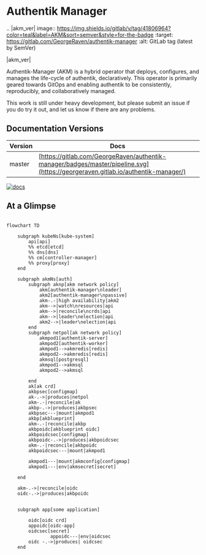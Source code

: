 # Authentik Manager

.. |akm_ver| image:: https://img.shields.io/gitlab/v/tag/41806964?color=teal&label=AKM&sort=semver&style=for-the-badge
  :target: https://gitlab.com/GeorgeRaven/authentik-manager
  :alt: GitLab tag (latest by SemVer)

|akm_ver|

Authentik-Manager (AKM) is a hybrid operator that deploys, configures, and manages the life-cycle of authentik, declaratively. This operator is primarily geared towards GitOps and enabling authentik to be consistently, reproducibly, and collaboratively managed.

This work is still under heavy development, but please submit an issue if you do try it out, and let us know if there are any problems.

## Documentation Versions

| Version | Docs                                                                                                                            |
|---------|---------------------------------------------------------------------------------------------------------------------------------|
| master  | [https://gitlab.com/GeorgeRaven/authentik-manager/badges/master/pipeline.svg](https://georgeraven.gitlab.io/authentik-manager/) |

[![docs](https://gitlab.com/GeorgeRaven/authentik-manager/badges/master/pipeline.svg)](https://georgeraven.gitlab.io/authentik-manager/)

## At a Glimpse

```mermaid

flowchart TD

    subgraph kubeNs[kube-system]
        api[api]
        %% etcd[etcd]
        %% dns[dns]
        %% cm[controller-manager]
        %% proxy[proxy]
    end

    subgraph akmNs[auth]
        subgraph aknp[akm network policy]
            akm[authentik-manager\nleader]
            akm2[authentik-manager\npassive]
            akm-.-|high availability|akm2
            akm-->|watch\nresources|api
            akm-->|reconcile\ncrds|api
            akm-->|leader\nelection|api
            akm2-->|leader\nelection|api
        end
        subgraph netpol[ak network policy]
            akmpod1[authentik-server]
            akmpod2[authentik-worker]
            akmpod1-->akmredis[redis]
            akmpod2-->akmredis[redis]
            akmsql[postgresql]
            akmpod1-->akmsql
            akmpod2-->akmsql

        end
        ak[ak crd]
        akbpsec[configmap]
        ak-.->|produces|netpol
        akm-.-|reconcile|ak
        akbp-.->|produces|akbpsec
        akbpsec---|mount|akmpod1
        akbp[akblueprint]
        akm-.-|reconcile|akbp
        akbpoidc[akblueprint oidc]
        akbpoidcsec[configmap]
        akbpoidc-.->|produces|akbpoidcsec
        akm-.-|reconcile|akbpoidc
        akbpoidcsec---|mount|akmpod1

        akmpod1---|mount|akmconfig[configmap]
        akmpod1---|env|akmsecret[secret]

    end

    akm-.->|reconcile|oidc
    oidc-.->|produces|akbpoidc


    subgraph app[some application]

        oidc[oidc crd]
        appoidc[oidc-app]
        oidcsec[secret]
                appoidc---|env|oidcsec
        oidc -.->|produces| oidcsec
    end

```
